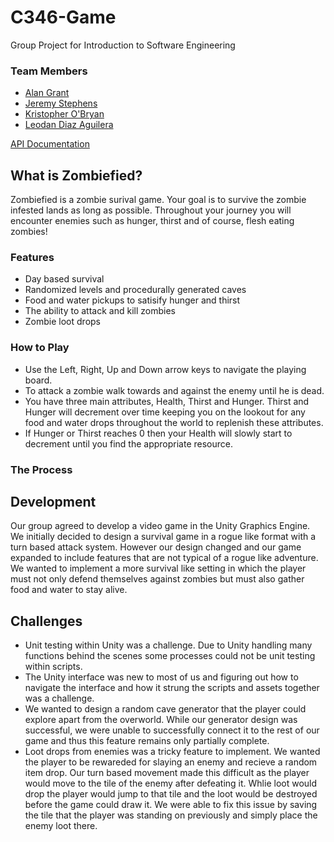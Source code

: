# C346-Game
Group Project for Introduction to Software Engineering

### Team Members

* [Alan Grant](https://github.com/kurfew007)
* [Jeremy Stephens](https://github.com/sSeld)
* [Kristopher O'Bryan](https://github.com/krs24)
* [Leodan Diaz Aguilera](https://github.com/diazl2001)

[API Documentation](http://kurfew007.github.io/C346-Game/)


## What is Zombiefied?

Zombiefied is a zombie surival game. Your goal is to survive the zombie infested lands as long as possible. Throughout your journey you will encounter enemies such as hunger, thirst and of course, flesh eating zombies!

### Features
* Day based survival
* Randomized levels and procedurally generated caves
* Food and water pickups to satisify hunger and thirst
* The ability to attack and kill zombies
* Zombie loot drops

### How to Play

* Use the Left, Right, Up and Down arrow keys to navigate the playing board. 
* To attack a zombie walk towards and against the enemy until he is dead.
* You have three main attributes, Health, Thirst and Hunger. Thirst and Hunger will decrement over time keeping you on the lookout for any food and water drops throughout the world to replenish these attributes.
* If Hunger or Thirst reaches 0 then your Health will slowly start to decrement until you find the appropriate resource.

### The Process

## Development
Our group agreed to develop a video game in the Unity Graphics Engine. We initially decided to design a survival game in a rogue like format with a turn based attack system. However our design changed and our game expanded to include features that are not typical of a rogue like adventure. We wanted to implement a more survival like setting in which the player must not only defend themselves against zombies but must also gather food and water to stay alive. 

## Challenges
* Unit testing within Unity was a challenge. Due to Unity handling many functions behind the scenes some processes could not be unit testing within scripts. 
* The Unity interface was new to most of us and figuring out how to navigate the interface and how it strung the scripts and assets together was a challenge. 
* We wanted to design a random cave generator that the player could explore apart from the overworld. While our generator design was successful, we were unable to successfully connect it to the rest of our game and thus this feature remains only partially complete.
* Loot drops from enemies was a tricky feature to implement. We wanted the player to be rewareded for slaying an enemy and recieve a random item drop. Our turn based movement made this difficult as the player would move to the tile of the enemy after defeating it. Whlie loot would drop the player would jump to that tile and the loot would be destroyed before the game could draw it. We were able to fix this issue by saving the tile that the player was standing on previously and simply place the enemy loot there.


